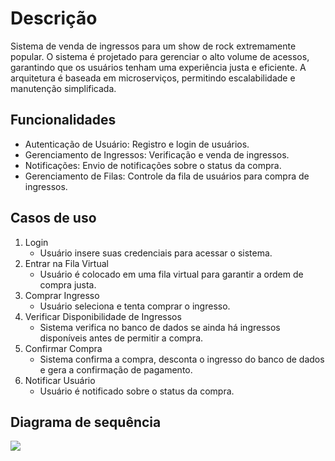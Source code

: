 # Descrição
Sistema de venda de ingressos para um show de rock extremamente popular. O sistema é projetado para gerenciar o alto volume de acessos, garantindo que os usuários tenham uma experiência justa e eficiente. A arquitetura é baseada em microserviços, permitindo escalabilidade e manutenção simplificada.

## Funcionalidades
- Autenticação de Usuário: Registro e login de usuários.
- Gerenciamento de Ingressos: Verificação e venda de ingressos.
- Notificações: Envio de notificações sobre o status da compra.
- Gerenciamento de Filas: Controle da fila de usuários para compra de ingressos.

## Casos de uso
1. Login
   - Usuário insere suas credenciais para acessar o sistema.
2. Entrar na Fila Virtual
   - Usuário é colocado em uma fila virtual para garantir a ordem de compra justa.
3. Comprar Ingresso
   - Usuário seleciona e tenta comprar o ingresso.
4. Verificar Disponibilidade de Ingressos
   - Sistema verifica no banco de dados se ainda há ingressos disponíveis antes de permitir a compra.
5. Confirmar Compra
   - Sistema confirma a compra, desconta o ingresso do banco de dados e gera a confirmação de pagamento.
6. Notificar Usuário
   - Usuário é notificado sobre o status da compra.

## Diagrama de sequência
<img src="diagram de sequência.png"/>
